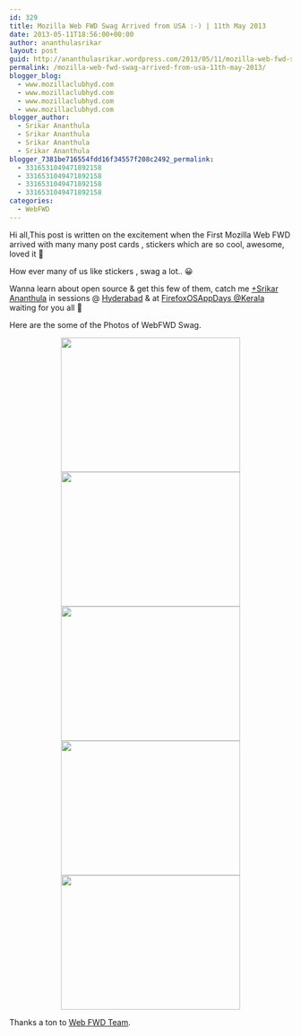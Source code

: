 ```yaml
---
id: 329
title: Mozilla Web FWD Swag Arrived from USA :-) | 11th May 2013
date: 2013-05-11T18:56:00+00:00
author: ananthulasrikar
layout: post
guid: http://ananthulasrikar.wordpress.com/2013/05/11/mozilla-web-fwd-swag-arrived-from-usa-11th-may-2013/
permalink: /mozilla-web-fwd-swag-arrived-from-usa-11th-may-2013/
blogger_blog:
  - www.mozillaclubhyd.com
  - www.mozillaclubhyd.com
  - www.mozillaclubhyd.com
  - www.mozillaclubhyd.com
blogger_author:
  - Srikar Ananthula
  - Srikar Ananthula
  - Srikar Ananthula
  - Srikar Ananthula
blogger_7381be716554fdd16f34557f208c2492_permalink:
  - 3316531049471892158
  - 3316531049471892158
  - 3316531049471892158
  - 3316531049471892158
categories:
  - WebFWD
---
```

<div dir="ltr" style="text-align: left;">
  Hi all,This post is written on the excitement when the First Mozilla Web FWD arrived with many many post cards , stickers which are so cool, awesome, loved it 🙂</p> 
  
  <p>
    How ever many of us like stickers , swag a lot.. 😀
  </p>
  
  <p>
    Wanna learn about open source & get this few of them, catch me <a class="g-profile" href="http://plus.google.com/118439463786613963347" target="_blank">+Srikar Ananthula</a> in sessions @ <a href="https://reps.mozilla.org/u/ananthulasrikar/" target="_blank">Hyderabad</a> & at <a href="https://reps.mozilla.org/e/firefox-os-app-day-kerala/" target="_blank">FirefoxOSAppDays @Kerala</a> waiting for you all 🙂
  </p>
  
  <p>
    Here are the some of the Photos of WebFWD Swag.
  </p>
  
  <div class="separator" style="clear: both; text-align: center;">
    <a style="margin-left: 1em; margin-right: 1em;" href="http://ananthulasrikar.files.wordpress.com/2013/05/wp_0000941.jpg"><img class=" alignleft" src="http://ananthulasrikar.files.wordpress.com/2013/05/wp_0000941.jpg?w=300" alt="" width="320" height="240" border="0" /></a><a style="margin-left: 1em; margin-right: 1em;" href="http://ananthulasrikar.files.wordpress.com/2013/05/wp_0000811.jpg"><img src="http://ananthulasrikar.files.wordpress.com/2013/05/wp_0000811.jpg?w=300" alt="" width="320" height="240" border="0" /></a>
  </div>
  
  <div class="separator" style="clear: both; text-align: center;">
  </div>
  
  <div class="separator" style="clear: both; text-align: center;">
    <a style="margin-left: 1em; margin-right: 1em;" href="http://ananthulasrikar.files.wordpress.com/2013/05/wp_0000771.jpg"><img class=" alignleft" src="http://ananthulasrikar.files.wordpress.com/2013/05/wp_0000771.jpg?w=300" alt="" width="320" height="240" border="0" /></a><a style="margin-left: 1em; margin-right: 1em;" href="http://ananthulasrikar.files.wordpress.com/2013/05/wp_0000801.jpg"><img src="http://ananthulasrikar.files.wordpress.com/2013/05/wp_0000801.jpg?w=300" alt="" width="320" height="240" border="0" /></a>
  </div>
  
  <div class="separator" style="clear: both; text-align: center;">
  </div>
  
  <div class="separator" style="clear: both; text-align: center;">
    <a style="margin-left: 1em; margin-right: 1em;" href="http://ananthulasrikar.files.wordpress.com/2013/05/wp_0000921.jpg"><img src="http://ananthulasrikar.files.wordpress.com/2013/05/wp_0000921.jpg?w=300" alt="" width="320" height="240" border="0" /></a>
  </div>
  
  <p>
    Thanks a ton to <a href="https://webfwd.org/about/team/" target="_blank">Web FWD Team</a>.
  </p>
</div>